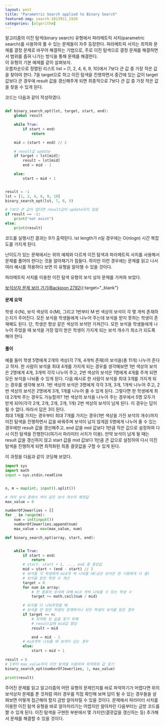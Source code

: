 ```yaml
---
layout: post
title: "Parametric Search applied to Binary Search"
featured-img: search-1013911_1920
categories: [algorithm]
---
```


알고리즘의 이진 탐색(binary search) 유형에서 파라메트릭 서치(parametric search)를 사용하여 풀 수 있는 문제들이 자주 등장한다. 파라메트릭 서치는 최적화 문제를 결정 문제로 바꾸어 해결하는 기법으로, 주로 이진 탐색으로 결정 문제를 해결하면서 범위를 좁혀 나가는 방식을 통해 문제를 해결한다.  
이 유형의 기본 예제를 같이 살펴보자.  
오름차순으로 정렬된 리스트 list = [1, 2, 4, 6, 9, 10]에서 7보다 큰 값 중 가장 작은 값을 찾아야 한다.
7을 target으로 하고 이진 탐색을 진행하면서 중간에 있는 값이 target 값보다 큰 경우에 result 값을 갱신해주게 되면 최종적으로 7보다 큰 값 중 가장 작은 값을 찾을 수 있게 된다.

코드는 다음과 같이 작성하였다.

```python

def binary_search_opt(lst, target, start, end):
    global result

    while True:
        if start > end:
            return

    mid = (start + end) // 2

    # result값 update
    if target < lst[mid]:
        result = lst[mid]
        end = mid - 1

    else:
        start = mid + 1


result = -1
lst = [1, 2, 4, 6, 9, 10]
binary_search_opt(lst, 7, 0, 5)

# 7보다 큰 값이 없다면 result값이 update되지 않음
if result == -1:
    print("not exist")
else:
    print(result)

```

코드를 실행시킨 결과는 9가 출력된다. lst length가 n일 경우에는 O(nlogn) 시간 복잡도를 가지게 된다.

난이도가 있는 문제에서는 위의 예제와 다르게 이진 탐색과 파라메트릭 서치를 사용해서 문제를 풀어야 한다는 것을 알아채기가 힘들다. 하지만 이런 경우에는 문제를 읽고 나서 여러 예시를 적용하다 보면 이 유형을 알아챌 수 있을 것이다.

파라메트릭 서치를 이용한 이진 탐색 유형의 보석 상자 문제를 가져와 보았다.

[보석상자 문제 보러 가기(Backjoon 2792)](https://www.acmicpc.net/problem/2792){:target="\_blank"}

#### 문제 요약

학생 수(N), 보석 색상의 수(M), 그리고 1번부터 M 번 색상의 보석이 각 몇 개씩 존재하는지가 주어진다.
모든 보석을 학생들에게 나누어 주는데 보석을 받지 못하는 학생이 존재해도 된다. 단, 학생은 항상 같은 색상의 보석만 가져간다. 모든 보석을 학생들에게 나누어 주었을 때 보석을 가장 많이 받은 학생이 가지게 되는 보석 개수가 최소가 되도록 해야 한다.

#### 풀이

예를 들어 학생 5명에게 2개의 색상(각 7개, 4개씩 존재)의 보석을(총 11개) 나누어 준다고 하자. 한 사람이 보석을 최대 4개를 가지게 되는 경우를 생각해보면 1번 색상의 보석은 2명에게 4개, 3개씩 각각 나누어 주고, 2번 색상의 보석은 1명에게 4개를 주게 되면 모든 보석을 나눠줄 수 있게 된다. 다음 예시로 한 사람이 보석을 최대 3개를 가지게 되는 경우를 생각해 보자. 1번 색상의 보석은 3명에게 각각 3개, 3개, 1개씩 나누어 주고, 2번 색상의 보석은 2명에게 3개, 1개를 나누어 줄 수 있게 된다. 그렇다면 한 학생에게 최대 2개씩 주는 경우도 가능할까? 1번 색상의 보석을 나누어 주는 경우에서 5명 모두가 받게 되어(각각 2개, 2개, 2개, 2개, 1개) 2번 색상의 보석이 남게 된다. 이 경우는 답이 될 수 없다. 따라서 답은 3이 된다.  
최대 1개를 가지는 경우부터 최대 7개를 가지는 경우(1번 색상을 가진 보석의 개수)까지 이진 탐색을 진행하면서 값을 바꿔주며 보석이 남지 않게끔 5명에게 나누어 줄 수 있는 경우에만 result 값을 갱신해주고, end 값을 mid 값보다 1만큼 작은 값으로 설정하여 다시 이진 탐색을 진행한다(여기서 파라미터 서치가 이용). 만약 보석이 남게 될 때는 result 값을 갱신하지 않고 start 값을 mid 값보다 1만큼 큰 값으로 설정하여 다시 이진 탐색을 진행하게 되면 최적화된 최종 결괏값을 구할 수 있게 된다.

이 과정을 다음과 같이 코딩해 보았다.

```python
import sys
import math
input = sys.stdin.readline


n, m = map(int, input().split())

# 여러 보석 중에서 색이 같은 보석 개수의 쵀댓값
max_value = 0

numberOfJewerlies = []
for _ in range(m):
    num = int(input())
    numberOfJewerlies.append(num)
    max_value = max(max_value, num)

def binary_search_opt(array, start, end):


    while True:
        if start > end:
            return
        # start, start + 1, ..., end 중 중앙값
        mid = start + (end - start) // 2
        # 보석을 각 학생에게 mid개 씩 나눠줄 때(남은 보석은 한 사람에게 다 줌)
        # 보석을 받은 학생 수 계산
        target = 0
        for num in array:
            # 한 종류의 보석에 대해 mid 개씩 나눠줄 수 있는 학생 수
            target += math.ceil(num / mid)

        # 보석을 다 나눠주었을 때
        # 보석을 안 받은 학생이 존재하거나 모든 학생이 보석을 받은 경우
        if target <= n:
            # 최적화 된 값을 찾기 위해
            # result값에 mid값 할당
            result = mid

            end = mid - 1
        # mid개씩 나눠줄 때 보석이 남는 경우
        else:
            start = mid + 1

result = 0
# 1부터 max_value까지 이진 탐색을 이용하여 최적화된 값 찾기
binary_search_opt(numberOfJewerlies, 1, max_value)

print(result)
```

주어진 문제를 읽고 알고리즘의 어떤 유형의 문제인지를 바로 파악하기가 어렵다면 위의 보석상자 문제를 푼 것처럼 여러 경우를 직접 확인해 보며 답이 될 수 있는 경우들을 살펴보면 어떻게 접근해야 할지 금방 알아차릴 수 있을 것이다. 문제에서 파라미터 서치를 이용한 이진 탐색 유형을 바로 알아차리기는 어렵지만 알아차린 다음부터는 금방 코드를 짤 수 있게 된다. 이진 탐색을 구현한 부분에서 몇 가지만(결괏값을 갱신하는 등) 추가해서 문제를 해결할 수 있을 것이다.
